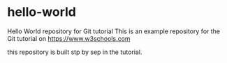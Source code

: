 # hello-world
Hello World repository for Git tutorial
This is an example repository for the Git tutorial on https://www.w3schools.com

this repository is built stp by sep in the tutorial.